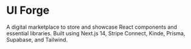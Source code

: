 # UI Forge

A digital marketplace to store and showcase React components and essential libraries. Built using Next.js 14, Stripe Connect, Kinde, Prisma, Supabase, and Tailwind.
